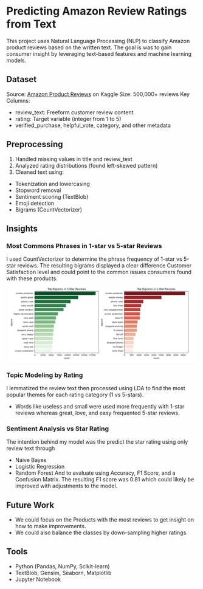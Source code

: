 # Predicting Amazon Review Ratings from Text
This project uses Natural Language Processing (NLP) to classify Amazon product reviews based on the written text. The goal is was to gain consumer insight by leveraging text-based features and machine learning models.

## Dataset
Source: [Amazon Product Reviews](https://www.kaggle.com/datasets/divyaprakashr/amazon-products) on Kaggle
Size: 500,000+ reviews
Key Columns:
- review_text: Freeform customer review content
- rating: Target variable (integer from 1 to 5)
- verified_purchase, helpful_vote, category, and other metadata

## Preprocessing
1. Handled missing values in title and review_text
2. Analyzed rating distributions (found left-skewed pattern)
3. Cleaned text using:
- Tokenization and lowercasing
- Stopword removal
- Sentiment scoring (TextBlob)
- Emoji detection
- Bigrams (CountVectorizer)

## Insights
  
### Most Commons Phrases in 1-star vs 5-star Reviews
I used CountVectorizer to determine the phrase frequency of 1-star vs 5-star reviews. The resulting bigrams displayed a clear difference Customer Satisfaction level and could point to the common issues consumers found with these products.  

![bigram_ratings](\images\bigram_ratings.png)

### Topic Modeling by Rating
I lemmatized the review text then processed using LDA to find the most popular themes for each rating category (1 vs 5-stars). 
- Words like useless and small were used more frequently with 1-star reviews whereas great, love, and easy frequented 5-star reviews. 

### Sentiment Analysis vs Star Rating
The intention behind my model was the predict the star rating using only review text through
- Naive Bayes
- Logistic Regression
- Random Forest 
And to evaluate using Accuracy, F1 Score, and a Confusion Matrix. The resulting F1 score was 0.81 which could likely be improved with adjustments to the model.

## Future Work
- We could focus on the Products with the most reviews to get insight on how to make improvements.
- We could also balance the classes by down-sampling higher ratings. 

## Tools
- Python (Pandas, NumPy, Scikit-learn)
- TextBlob, Gensim, Seaborn, Matplotlib
- Jupyter Notebook








